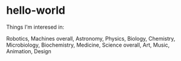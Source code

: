 # hello-world
Things I'm interesed in:

Robotics,
Machines overall,
Astronomy,
Physics,
Biology,
Chemistry,
Microbiology,
Biochemistry,
Medicine,
Science overall,
Art,
Music,
Animation,
Design
